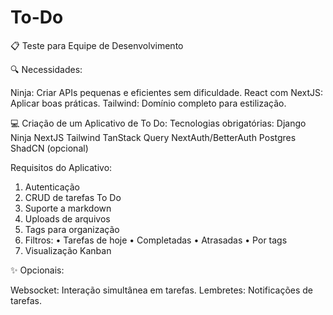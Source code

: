 # To-Do

📋 Teste para Equipe de Desenvolvimento

🔍 Necessidades:

Ninja: Criar APIs pequenas e eficientes sem dificuldade.
React com NextJS: Aplicar boas práticas.
Tailwind: Domínio completo para estilização.

💻 Criação de um Aplicativo de To Do:
Tecnologias obrigatórias:
  Django Ninja
  NextJS
  Tailwind
  TanStack Query
  NextAuth/BetterAuth
  Postgres
  ShadCN (opcional)

Requisitos do Aplicativo:
1. Autenticação
2. CRUD de tarefas To Do
3. Suporte a markdown
4. Uploads de arquivos
5. Tags para organização
6. Filtros:
  • Tarefas de hoje
  • Completadas
  • Atrasadas
  • Por tags
7. Visualização Kanban

✨ Opcionais:

Websocket: Interação simultânea em tarefas.
Lembretes: Notificações de tarefas.
